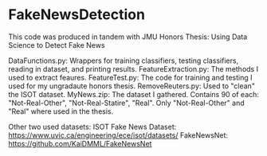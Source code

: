 # FakeNewsDetection
This code was produced in tandem with JMU Honors Thesis: Using Data Science to Detect Fake News

DataFunctions.py: Wrappers for training classifiers, testing classifiers, reading in dataset, and printing results.
FeatureExtraction.py: The methods I used to extract feaures.
FeatureTest.py: The code for training and testing I used for my ungradaute honors thesis.
RemoveReuters.py: Used to "clean" the ISOT dataset.
MyNews.zip: The dataset I gathered. Contains 90 of each: "Not-Real-Other", "Not-Real-Statire", "Real". Only "Not-Real-Other" and "Real" where used in the thesis.

Other two used datasets:
  ISOT Fake News Dataset: https://www.uvic.ca/engineering/ece/isot/datasets/
  FakeNewsNet: https://github.com/KaiDMML/FakeNewsNet

